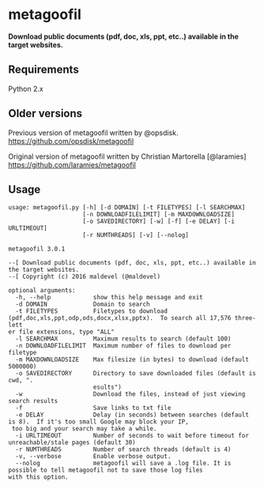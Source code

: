 # metagoofil

**Download public documents (pdf, doc, xls, ppt, etc..) available in the target websites.**


**Requirements**
---
Python 2.x


**Older versions**
---
Previous version of metagoofil written by @opsdisk.
https://github.com/opsdisk/metagoofil


Original version of metagoofil written by Christian Martorella [@laramies]
https://github.com/laramies/metagoofil

**Usage**
---
```
usage: metagoofil.py [-h] [-d DOMAIN] [-t FILETYPES] [-l SEARCHMAX]
                     [-n DOWNLOADFILELIMIT] [-m MAXDOWNLOADSIZE]
                     [-o SAVEDIRECTORY] [-w] [-f] [-e DELAY] [-i URLTIMEOUT]
                     [-r NUMTHREADS] [-v] [--nolog]

metagoofil 3.0.1

--[ Download public documents (pdf, doc, xls, ppt, etc..) available in the target websites.
--[ Copyright (c) 2016 maldevel (@maldevel)

optional arguments:
  -h, --help            show this help message and exit
  -d DOMAIN             Domain to search
  -t FILETYPES          Filetypes to download (pdf,doc,xls,ppt,odp,ods,docx,xlsx,pptx).  To search all 17,576 three-lett
er file extensions, type "ALL"
  -l SEARCHMAX          Maximum results to search (default 100)
  -n DOWNLOADFILELIMIT  Maximum number of files to download per filetype
  -m MAXDOWNLOADSIZE    Max filesize (in bytes) to download (default 5000000)
  -o SAVEDIRECTORY      Directory to save downloaded files (default is cwd, ".
                        esults")
  -w                    Download the files, instead of just viewing search results
  -f                    Save links to txt file
  -e DELAY              Delay (in seconds) between searches (default is 8).  If it's too small Google may block your IP,
 too big and your search may take a while.
  -i URLTIMEOUT         Number of seconds to wait before timeout for unreachable/stale pages (default 30)
  -r NUMTHREADS         Number of search threads (default is 4)
  -v, --verbose         Enable verbose output.
  --nolog               metagoofil will save a .log file. It is possible to tell metagoofil not to save those log files
with this option.
```

